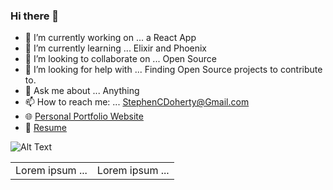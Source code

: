 ### Hi there 👋                                                                                                   

- 🔭  I’m currently working on ... a React App  
- 🌱  I’m currently learning ... Elixir and Phoenix
- 👯  I’m looking to collaborate on ... Open Source
- 🤔  I’m looking for help with ... Finding Open Source projects to contribute to.
- 💬  Ask me about ... Anything
- 📫  How to reach me: ... StephenCDoherty@Gmail.com
- 🌐  [Personal Portfolio Website](https://www.stephencdoherty.com/)
- 📑  [Resume](https://gist.github.com/SCD346/3ba1c95f6081bf4de464340bd360729b)

![Alt Text](https://www.google.com/url?sa=i&url=https%3A%2F%2Fmedium.datadriveninvestor.com%2Fthe-most-hilarious-code-comments-ever-bae3cb1030b5&psig=AOvVaw0CK9xDRec7z4WO0kYFBFmq&ust=1617324573932000&source=images&cd=vfe&ved=0CAIQjRxqFwoTCLDD7dzp2-8CFQAAAAAdAAAAABAs)



<table border="0">
 <tr>
 
 </tr>
 <tr>
    <td>Lorem ipsum ...</td>
    <td>Lorem ipsum ...</td>
 </tr>
</table>
